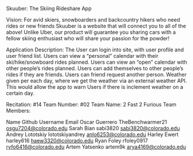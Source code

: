 Skuuber: The Skiing Rideshare App

Vision: For avid skiers, snowboarders and backcountry hikers who need rides or new friends Skuuber is a website that will connect you to all of the above! Unlike Uber, our product will guarantee you sharing cars with a fellow skiing enthusiast who will share your passion for the powder!

Application Description: The User can login into site, with user profile and user friend list. Users can view a “personal” calendar with their ski/hike/snowboard rides planned. Users can view an “open” calendar with other people’s rides planned. Users can add themselves to other people’s rides if they are friends. Users can friend request another person. Weather given per each day, where we get the weather via an external weather API. This would allow the app to warn Users if there is inclement weather on a certain day. 

Recitation: #14 
Team Number: #02
Team Name: 2 Fast 2 Furious
Team Members:

Name			    Github Username		Email
Oscar Guerrero 	    TheBenchwarmer21 	osgu7204@colorado.edu
Sarah Bian		    sabi3820			sabi3820@colorado.edu
Andrey Lototskiy	lototskiyandrey		anlo6253@colorado.edu
Harley Ewert		harley616			haew3320@colorado.edu
Ryan Foley		    rfoley0917			ryfo6416@colorado.edu
Artem Yatsenko	    artem9k			    arya4169@colorado.edu 
